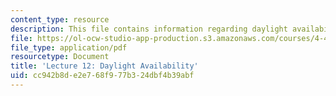```yaml
---
content_type: resource
description: This file contains information regarding daylight availability.
file: https://ol-ocw-studio-app-production.s3.amazonaws.com/courses/4-430-daylighting-spring-2012/cc942b8de2e768f977b324dbf4b39abf_MIT4_430S12_lec12.pdf
file_type: application/pdf
resourcetype: Document
title: 'Lecture 12: Daylight Availability'
uid: cc942b8d-e2e7-68f9-77b3-24dbf4b39abf
---
```

